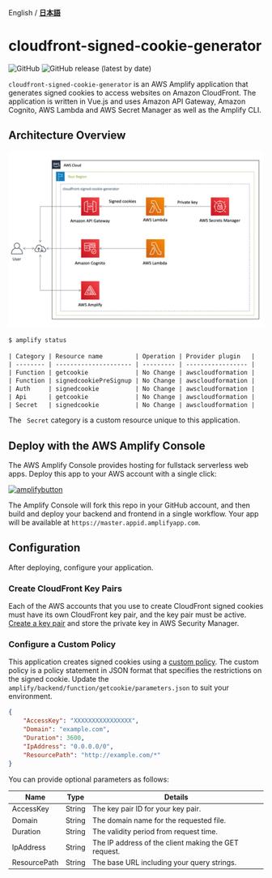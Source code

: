 English / [**日本語**](README_JP.md)

# cloudfront-signed-cookie-generator
![GitHub](https://img.shields.io/github/license/eijikominami/cloudfront-signed-cookie-generator)
![GitHub release (latest by date)](https://img.shields.io/github/v/release/eijikominami/cloudfront-signed-cookie-generator) 

``cloudfront-signed-cookie-generator`` is an AWS Amplify application that generates signed cookies to access websites on Amazon CloudFront. The application is written in Vue.js and uses Amazon API Gateway, Amazon Cognito, AWS Lambda and AWS Secret Manager as well as the Amplify CLI.

## Architecture Overview

![architecture](public/architecture.png)

```
$ amplify status

| Category | Resource name         | Operation | Provider plugin   |
| -------- | --------------------- | --------- | ----------------- |
| Function | getcookie             | No Change | awscloudformation |
| Function | signedcookiePreSignup | No Change | awscloudformation |
| Auth     | signedcookie          | No Change | awscloudformation |
| Api      | getcookie             | No Change | awscloudformation |
| Secret   | signedcookie          | No Change | awscloudformation |
```

The `` Secret`` category is a custom resource unique to this application.

## Deploy with the AWS Amplify Console

The AWS Amplify Console provides hosting for fullstack serverless web apps. Deploy this app to your AWS account with a single click:

[![amplifybutton](https://oneclick.amplifyapp.com/button.svg)](https://console.aws.amazon.com/amplify/home#/deploy?repo=https://github.com/eijikominami/cloudfront-signed-cookie-generator-generator)

The Amplify Console will fork this repo in your GitHub account, and then build and deploy your backend and frontend in a single workflow. Your app will be available at ``https://master.appid.amplifyapp.com``.

## Configuration

After deploying, configure your application.

### Create CloudFront Key Pairs

Each of the AWS accounts that you use to create CloudFront signed cookies must have its own CloudFront key pair, and the key pair must be active. [Create a key pair](https://docs.aws.amazon.com/AmazonCloudFront/latest/DeveloperGuide/private-content-trusted-signers.html#private-content-creating-cloudfront-key-pairs) and store the private key in AWS Security Manager.

### Configure a Custom Policy 

This application creates signed cookies using a [custom policy](https://docs.aws.amazon.com/AmazonCloudFront/latest/DeveloperGuide/private-content-setting-signed-cookie-custom-policy.html). The custom policy is a policy statement in JSON format that specifies the restrictions on the signed cookie. Update the ``amplify/backend/function/getcookie/parameters.json`` to suit your environment.

```json:amplify/backend/function/getcookie/parameters.json
{
    "AccessKey": "XXXXXXXXXXXXXXXX",
    "Domain": "example.com",
    "Duration": 3600,
    "IpAddress": "0.0.0.0/0",
    "ResourcePath": "http://example.com/*"
}
```

You can provide optional parameters as follows:

| Name | Type | Details | 
| --- | --- | --- |
| AccessKey | String | The key pair ID for your key pair. |
| Domain | String | The domain name for the requested file. |
| Duration | String | The validity period from request time. |
| IpAddress | String | The IP address of the client making the GET request.  |
| ResourcePath | String | The base URL including your query strings. |